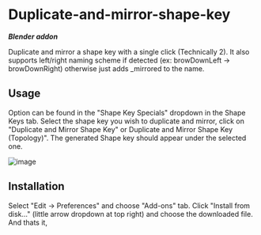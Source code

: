 # Duplicate-and-mirror-shape-key

***Blender addon***

Duplicate and mirror a shape key with a single click (Technically 2). It also supports left/right naming scheme if detected (ex: browDownLeft -> browDownRight) otherwise just adds _mirrored to the name.

## Usage
Option can be found in the "Shape Key Specials" dropdown in the Shape Keys tab.
Select the shape key you wish to duplicate and mirror, click on "Duplicate and Mirror Shape Key" or Duplicate and Mirror Shape Key (Topology)". The generated Shape key should appear under the selected one.  

![image](https://github.com/user-attachments/assets/97e3f856-6812-4684-8ce2-d32f426663c7)

## Installation
Select "Edit -> Preferences" and choose "Add-ons" tab. Click "Install from disk..." (little arrow dropdown at top right) and choose the downloaded file. And thats it,
